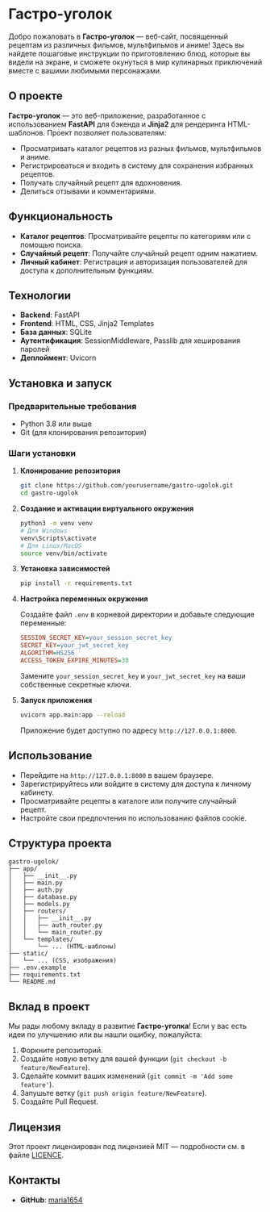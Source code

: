 # Гастро-уголок

Добро пожаловать в **Гастро-уголок** — веб-сайт, посвященный рецептам из различных фильмов, мультфильмов и аниме! Здесь вы найдете пошаговые инструкции по приготовлению блюд, которые вы видели на экране, и сможете окунуться в мир кулинарных приключений вместе с вашими любимыми персонажами.

## О проекте

**Гастро-уголок** — это веб-приложение, разработанное с использованием **FastAPI** для бэкенда и **Jinja2** для рендеринга HTML-шаблонов. Проект позволяет пользователям:

- Просматривать каталог рецептов из разных фильмов, мультфильмов и аниме.
- Регистрироваться и входить в систему для сохранения избранных рецептов.
- Получать случайный рецепт для вдохновения.
- Делиться отзывами и комментариями.

## Функциональность

- **Каталог рецептов**: Просматривайте рецепты по категориям или с помощью поиска.
- **Случайный рецепт**: Получайте случайный рецепт одним нажатием.
- **Личный кабинет**: Регистрация и авторизация пользователей для доступа к дополнительным функциям.

## Технологии

- **Backend**: FastAPI
- **Frontend**: HTML, CSS, Jinja2 Templates
- **База данных**: SQLite
- **Аутентификация**: SessionMiddleware, Passlib для хеширования паролей
- **Деплоймент**: Uvicorn

## Установка и запуск

### Предварительные требования

- Python 3.8 или выше
- Git (для клонирования репозитория)

### Шаги установки

1. **Клонирование репозитория**

   ```bash
   git clone https://github.com/yourusername/gastro-ugolok.git
   cd gastro-ugolok
   ```

2. **Создание и активации виртуального окружения**

   ```bash
   python3 -m venv venv
   # Для Windows
   venv\Scripts\activate
   # Для Linux/MacOS
   source venv/bin/activate
   ```

3. **Установка зависимостей**

   ```bash
   pip install -r requirements.txt
   ```

4. **Настройка переменных окружения**

   Создайте файл `.env` в корневой директории и добавьте следующие переменные:

   ```ini
   SESSION_SECRET_KEY=your_session_secret_key
   SECRET_KEY=your_jwt_secret_key
   ALGORITHM=HS256
   ACCESS_TOKEN_EXPIRE_MINUTES=30
   ```

   Замените `your_session_secret_key` и `your_jwt_secret_key` на ваши собственные секретные ключи.

5. **Запуск приложения**

   ```bash
   uvicorn app.main:app --reload
   ```

   Приложение будет доступно по адресу `http://127.0.0.1:8000`.

## Использование

- Перейдите на `http://127.0.0.1:8000` в вашем браузере.
- Зарегистрируйтесь или войдите в систему для доступа к личному кабинету.
- Просматривайте рецепты в каталоге или получите случайный рецепт.
- Настройте свои предпочтения по использованию файлов cookie.

## Структура проекта

```
gastro-ugolok/
├── app/
│   ├── __init__.py
│   ├── main.py
│   ├── auth.py
│   ├── database.py
│   ├── models.py
│   ├── routers/
│   │   ├── __init__.py
│   │   ├── auth_router.py
│   │   └── main_router.py
│   └── templates/
│       └── ... (HTML-шаблоны)
├── static/
│   └── ... (CSS, изображения)
├── .env.example
├── requirements.txt
└── README.md
```

## Вклад в проект

Мы рады любому вкладу в развитие **Гастро-уголка**! Если у вас есть идеи по улучшению или вы нашли ошибку, пожалуйста:

1. Форкните репозиторий.
2. Создайте новую ветку для вашей функции (`git checkout -b feature/NewFeature`).
3. Сделайте коммит ваших изменений (`git commit -m 'Add some feature'`).
4. Запушьте ветку (`git push origin feature/NewFeature`).
5. Создайте Pull Request.

## Лицензия

Этот проект лицензирован под лицензией MIT — подробности см. в файле [LICENCE](LICENCE).

## Контакты

- **GitHub**: [maria1654](https://github.com/maria1654)
